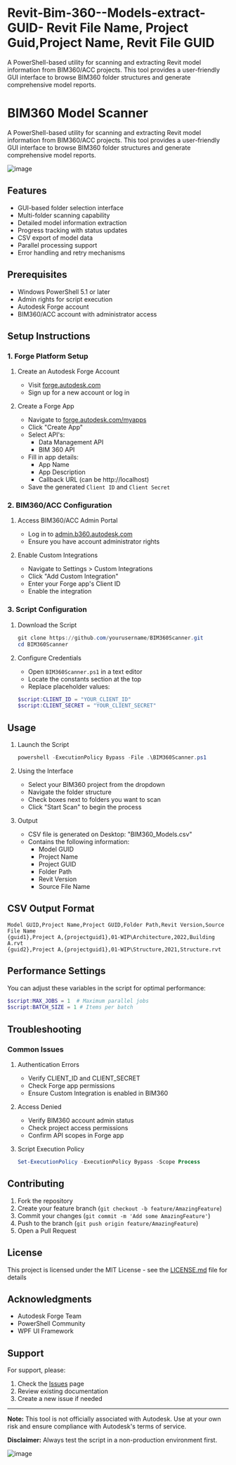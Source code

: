 # Revit-Bim-360--Models-extract-GUID- Revit File Name, Project Guid,Project Name, Revit File GUID

A PowerShell-based utility for scanning and extracting Revit model information from BIM360/ACC projects. This tool provides a user-friendly GUI interface to browse BIM360 folder structures and generate comprehensive model reports.



# BIM360 Model Scanner

A PowerShell-based utility for scanning and extracting Revit model information from BIM360/ACC projects. This tool provides a user-friendly GUI interface to browse BIM360 folder structures and generate comprehensive model reports.

![image](https://github.com/user-attachments/assets/c4982bb9-cc94-49ec-a030-b4c90eee55c5)


## Features

* GUI-based folder selection interface
* Multi-folder scanning capability  
* Detailed model information extraction
* Progress tracking with status updates
* CSV export of model data
* Parallel processing support
* Error handling and retry mechanisms

## Prerequisites

* Windows PowerShell 5.1 or later
* Admin rights for script execution
* Autodesk Forge account
* BIM360/ACC account with administrator access

## Setup Instructions

### 1. Forge Platform Setup

1. Create an Autodesk Forge Account
   * Visit [forge.autodesk.com](https://forge.autodesk.com)
   * Sign up for a new account or log in

2. Create a Forge App
   * Navigate to [forge.autodesk.com/myapps](https://forge.autodesk.com/myapps)
   * Click "Create App"
   * Select API's:
     * Data Management API
     * BIM 360 API
   * Fill in app details:
     * App Name
     * App Description
     * Callback URL (can be http://localhost)
   * Save the generated `Client ID` and `Client Secret`

### 2. BIM360/ACC Configuration

1. Access BIM360/ACC Admin Portal
   * Log in to [admin.b360.autodesk.com](https://admin.b360.autodesk.com)
   * Ensure you have account administrator rights

2. Enable Custom Integrations
   * Navigate to Settings > Custom Integrations
   * Click "Add Custom Integration"
   * Enter your Forge app's Client ID
   * Enable the integration

### 3. Script Configuration

1. Download the Script
   ```powershell
   git clone https://github.com/yourusername/BIM360Scanner.git
   cd BIM360Scanner
   ```

2. Configure Credentials
   * Open `BIM360Scanner.ps1` in a text editor
   * Locate the constants section at the top
   * Replace placeholder values:
   ```powershell
   $script:CLIENT_ID = "YOUR_CLIENT_ID"
   $script:CLIENT_SECRET = "YOUR_CLIENT_SECRET"
   ```

## Usage

1. Launch the Script
   ```powershell
   powershell -ExecutionPolicy Bypass -File .\BIM360Scanner.ps1
   ```

2. Using the Interface
   * Select your BIM360 project from the dropdown
   * Navigate the folder structure
   * Check boxes next to folders you want to scan
   * Click "Start Scan" to begin the process

3. Output
   * CSV file is generated on Desktop: "BIM360_Models.csv"
   * Contains the following information:
     * Model GUID
     * Project Name
     * Project GUID
     * Folder Path
     * Revit Version
     * Source File Name

## CSV Output Format

```csv
Model GUID,Project Name,Project GUID,Folder Path,Revit Version,Source File Name
{guid1},Project A,{projectguid1},01-WIP\Architecture,2022,Building A.rvt
{guid2},Project A,{projectguid1},01-WIP\Structure,2021,Structure.rvt
```

## Performance Settings

You can adjust these variables in the script for optimal performance:

```powershell
$script:MAX_JOBS = 1  # Maximum parallel jobs
$script:BATCH_SIZE = 1 # Items per batch
```

## Troubleshooting

### Common Issues

1. Authentication Errors
   * Verify CLIENT_ID and CLIENT_SECRET
   * Check Forge app permissions
   * Ensure Custom Integration is enabled in BIM360

2. Access Denied
   * Verify BIM360 account admin status
   * Check project access permissions
   * Confirm API scopes in Forge app

3. Script Execution Policy
   ```powershell
   Set-ExecutionPolicy -ExecutionPolicy Bypass -Scope Process
   ```

## Contributing

1. Fork the repository
2. Create your feature branch (`git checkout -b feature/AmazingFeature`)
3. Commit your changes (`git commit -m 'Add some AmazingFeature'`)
4. Push to the branch (`git push origin feature/AmazingFeature`)
5. Open a Pull Request

## License

This project is licensed under the MIT License - see the [LICENSE.md](LICENSE.md) file for details

## Acknowledgments

* Autodesk Forge Team
* PowerShell Community
* WPF UI Framework

## Support

For support, please:
1. Check the [Issues](https://github.com/yourusername/BIM360Scanner/issues) page
2. Review existing documentation
3. Create a new issue if needed

---

**Note:** This tool is not officially associated with Autodesk. Use at your own risk and ensure compliance with Autodesk's terms of service.

**Disclaimer:** Always test the script in a non-production environment first.


![image](https://github.com/user-attachments/assets/1dca64ff-ea25-4cbf-a117-b0edf2e9507b)
